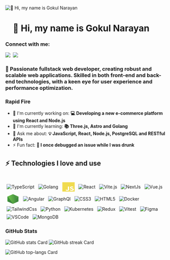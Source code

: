 ![👋 Hi, my name is Gokul Narayan](https://user-images.githubusercontent.com/10498744/210012254-234538ff-d198-48aa-8964-37e6fd45d227.gif)

<div id="toc">
  <ul align="left" style="list-style: none">
    <summary>
      <h1>
        👋 Hi, my name is Gokul Narayan
      </h1>
    </summary>
  </ul>
</div>

**<h3 align="left">Connect with me:</h3>** 
<p align="left"><a href="mailto:gokul.narayan1809@gmail.com" target="_blank"><img src="https://img.shields.io/badge/Gmail-D14836?style=for-the-badge&logo=gmail&logoColor=white" height="28" style="margin-right: 4px"></a> <a href="https://www.linkedin.com/in/gokul-narayan-09/" target="_blank"><img src="https://img.shields.io/badge/LinkedIn-0077B5?style=for-the-badge&logo=linkedin&logoColor=white" height="28" style="margin-right: 4px"></a></p>

 **<h3 align="left">🚀 Passionate fullstack web developer, creating robust and scalable web applications. Skilled in both front-end and back-end technologies, with a keen eye for user experience and performance optimization.</h3>**

**<h3 align="left">Rapid Fire</h3>**

- 💼 I'm currently working on: **💻 Developing a new e-commerce platform using React and Node.js**
- 🌱 I'm currently learning: **📚 Three.js, Astro and Golang**
- 💬 Ask me about: **💡 JavaScript, React, Node.js, PostgreSQL and RESTful APIs**
- ⚡ Fun fact: **🎢 I once debugged an issue while I was drunk**




## ⚡ Technologies I love and use

<div style="display: inline_block"><br>
	<img style="margin: 4px" align="center" alt="TypeScript" height="30" width="40" src="https://cdn.jsdelivr.net/gh/devicons/devicon/icons/typescript/typescript-original.svg">
	<img style="margin: 4px" align="center" alt="Golang" height="30" width="40" src="https://cdn.jsdelivr.net/gh/devicons/devicon/icons/go/go-original.svg">
  <img style="margin: 4px" align="center" alt="JavaScript" height="30" width="40" src="https://raw.githubusercontent.com/devicons/devicon/master/icons/javascript/javascript-plain.svg">
  <img style="margin: 4px" align="center" alt="React" height="30" width="40" src="https://cdn.jsdelivr.net/gh/devicons/devicon/icons/react/react-original.svg">
	<img style="margin: 4px" align="center" alt="Vite.js" height="30" width="40" src="https://upload.wikimedia.org/wikipedia/commons/f/f1/Vitejs-logo.svg">
	<img style="margin: 4px" align="center" alt="NextJs" height="30" width="40" src="https://cdn.jsdelivr.net/gh/devicons/devicon/icons/nextjs/nextjs-original.svg">
  <img style="margin: 4px" align="center" alt="Vue.js" height="30" width="40" src="https://cdn.jsdelivr.net/gh/devicons/devicon/icons/vuejs/vuejs-original.svg"> 
  <img style="margin: 4px" align="center" alt="Node.js" height="30" width="40" src="https://raw.githubusercontent.com/devicons/devicon/master/icons/nodejs/nodejs-original.svg">
  <img style="margin: 4px" align="center" alt="Angular" height="30" width="40" src="https://cdn.jsdelivr.net/gh/devicons/devicon/icons/angularjs/angularjs-original.svg">
	<img style="margin: 4px" align="center" alt="GraphQl" height="30" width="40" src="https://cdn.jsdelivr.net/gh/devicons/devicon/icons/graphql/graphql-plain.svg">
	<img style="margin: 4px" align="center" alt="CSS3" height="30" width="40" src="https://cdn.jsdelivr.net/gh/devicons/devicon/icons/css3/css3-original.svg">
	<img style="margin: 4px" align="center" alt="HTML5" height="30" width="40" src="https://cdn.jsdelivr.net/gh/devicons/devicon/icons/html5/html5-original.svg">
	<img style="margin: 4px" align="center" alt="Docker" height="30" width="40" src="https://cdn.jsdelivr.net/gh/devicons/devicon/icons/docker/docker-original.svg">
	<img style="margin: 4px" align="center" alt="TailwindCss" height="30" width="40" src="https://upload.wikimedia.org/wikipedia/commons/d/d5/Tailwind_CSS_Logo.svg">
	<img style="margin: 4px" align="center" alt="Python" height="30" width="40" src="https://cdn.jsdelivr.net/gh/devicons/devicon/icons/python/python-original.svg">
  <img style="margin: 4px" align="center" alt="Kubernetes" height="30" width="40" src="https://cdn.jsdelivr.net/gh/devicons/devicon/icons/kubernetes/kubernetes-original.svg">
	<img style="margin: 4px" align="center" alt="Redux" height="30" width="40" src="https://cdn.jsdelivr.net/gh/devicons/devicon/icons/redux/redux-original.svg">
  <img style="margin: 4px" align="center" alt="Vitest" height="30" width="40" src="https://cdn.jsdelivr.net/gh/devicons/devicon@latest/icons/vitest/vitest-original.svg"> 
  <img style="margin: 4px" align="center" alt="Figma" height="30" width="40" src="https://cdn.jsdelivr.net/gh/devicons/devicon@latest/icons/figma/figma-original.svg">
  <img style="margin: 4px" align="center" alt="VSCode" height="30" width="40" src="https://cdn.jsdelivr.net/gh/devicons/devicon@latest/icons/vscode/vscode-original.svg"> 
  <img style="margin: 4px" align="center" alt="MongoDB" height="30" width="40" src="https://cdn.jsdelivr.net/gh/devicons/devicon@latest/icons/mongodb/mongodb-original-wordmark.svg">
</div>  


 **<h3 align="left">GitHub Stats</h3>**

<p align="left">
  <img width="48%" src="https://github-readme-stats.vercel.app/api?username=GokulSNarayan&theme=react&hide_title=false&hide_rank=false&show_icons=false&include_all_commits=false&count_private=true&line_height=23" alt="GitHub stats Card" />
  <img width="48%" src="https://streak-stats.demolab.com/?user=GokulSNarayan&theme=react&hide_border=false&date_format=M+j%5B%2C+Y%5D&mode=daily&hide_total_contributions=false&hide_current_streak=false&hide_longest_streak=false&card_height=200" alt="GitHub streak Card" />
</p>

<p align="left">
  <img width="48%" src="https://github-readme-stats.vercel.app/api/top-langs?username=GokulSNarayan&theme=react&hide_title=false&layout=compact&langs_count=6&hide_progress=false&card_width=400" alt="GitHub top-langs Card" />
</p>

  

  
  
<!--
**GokulSNarayan/GokulSNarayan** is a ✨ _special_ ✨ repository because its `README.md` (this file) appears on your GitHub profile.

Here are some ideas to get you started:

- 🔭 I’m currently working on ...
- 🌱 I’m currently learning ...
- 👯 I’m looking to collaborate on ...
- 🤔 I’m looking for help with ... 
- 💬 Ask me about ...
- 📫 How to reach me: ...
- 😄 Pronouns: ...
- ⚡ Fun fact: ...
  -->
